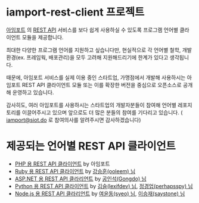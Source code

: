 # iamport-rest-client 프로젝트
[아임포트](http://www.iamport.kr) 의 [REST API](https://api.iamport.kr) 서비스를 보다 쉽게 사용하실 수 있도록 프로그램 언어별 클라이언트 모듈을 제공합니다.

최대한 다양한 프로그램 언어를 지원하고 싶습니다만, 현실적으로 각 언어별 철학, 개발환경(ex. 프레임웍, 배포관리)을 모두 고려해 지원해드리기에 한계가 있다고 생각됩니다.   

때문에, 아임포트 서비스를 실제 이용 중인 스타트업, 가맹점에서 개발해 사용하시는 아임포트 REST API 클라이언트 모듈 또는 이를 확장한 버전을 중심으로 오픈소스로 공개해 운영하고 있습니다.

감사히도, 여러 아임포트를 사용하시는 스타트업의 개발자분들이 참여해 언어별 레포지토리를 이끌어주시고 있으며 앞으로도 더 많은 분들의 참여를 기다리고 있습니다. ( iamport@siot.do 로 참여의사를 알려주시면 감사하겠습니다)

# 제공되는 언어별 REST API 클라이언트
* [PHP 용 REST API 클라이언트](https://github.com/iamport/iamport-rest-client-php) by 아임포트
* [Ruby 용 REST API 클라이언트](https://github.com/iamport/iamport-rest-client-ruby) by [강승훈(ooleem) 님](https://github.com/ooleem)
* [ASP.NET 용 REST API 클라리언트](https://github.com/gongdo/iamport-rest-client-net) by [공인석(Gongdo) 님](https://github.com/gongdo)
* [Python 용 REST API 클라이언트](https://github.com/iamport/iamport-rest-client-python) by [김슬(lexifdev) 님](https://github.com/lexifdev), [정경업(perhapsspy) 님](https://github.com/perhapsspy)
* [Node.js 용 REST API 클라리언트](https://github.com/iamport/iamport-rest-client-nodejs) by [여윤동(syeo) 님](https://github.com/syeo), [이승재(saystone) 님](https://github.com/saystone)